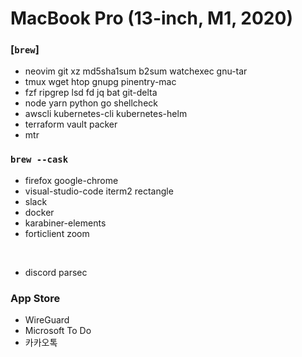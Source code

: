 MacBook Pro (13-inch, M1, 2020)
========

### [`brew`]
- neovim git xz md5sha1sum b2sum watchexec gnu-tar
- tmux wget htop gnupg pinentry-mac
- fzf ripgrep lsd fd jq bat git-delta
- node yarn python go shellcheck
- awscli kubernetes-cli kubernetes-helm
- terraform vault packer
- mtr

### `brew --cask`
- firefox google-chrome
- visual-studio-code iterm2 rectangle
- slack
- docker
- karabiner-elements
- forticlient zoom

&nbsp;

- discord parsec

### App Store
- WireGuard
- Microsoft To Do
- 카카오톡
